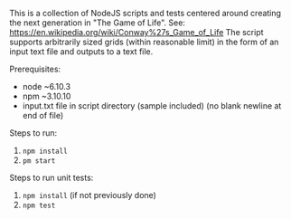 This is a collection of NodeJS scripts and tests centered around creating the next generation in "The Game of Life".
See: https://en.wikipedia.org/wiki/Conway%27s_Game_of_Life
The script supports arbitrarily sized grids (within reasonable limit) in the form of an input text file and outputs to a text file.

Prerequisites:
- node ~6.10.3
- npm ~3.10.10
- input.txt file in script directory (sample included) (no blank newline at end of file)

Steps to run:
1. `npm install`
2. `pm start`

Steps to run unit tests:
1. `npm install` (if not previously done)
2. `npm test`
